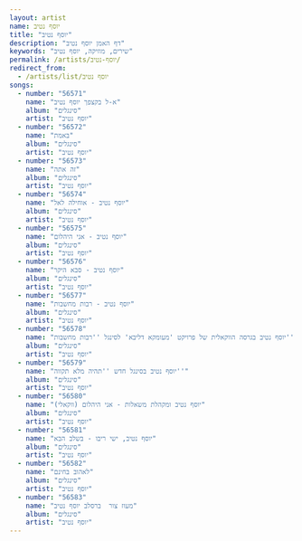 ```yaml
---
layout: artist
name: יוסף נטיב
title: "יוסף נטיב"
description: "דף האמן יוסף נטיב"
keywords: "שירים, מוזיקה, יוסף נטיב"
permalink: /artists/יוסף-נטיב/
redirect_from:
  - /artists/list/יוסף נטיב
songs:
  - number: "56571"
    name: "א-ל בקצפך יוסף נטיב"
    album: "סינגלים"
    artist: "יוסף נטיב"
  - number: "56572"
    name: "באמת"
    album: "סינגלים"
    artist: "יוסף נטיב"
  - number: "56573"
    name: "זה אתה"
    album: "סינגלים"
    artist: "יוסף נטיב"
  - number: "56574"
    name: "יוסף נטיב - אוחילה לאל"
    album: "סינגלים"
    artist: "יוסף נטיב"
  - number: "56575"
    name: "יוסף נטיב - אני היהלום"
    album: "סינגלים"
    artist: "יוסף נטיב"
  - number: "56576"
    name: "יוסף נטיב - סבא היקר"
    album: "סינגלים"
    artist: "יוסף נטיב"
  - number: "56577"
    name: "יוסף נטיב - רבות מחשבות"
    album: "סינגלים"
    artist: "יוסף נטיב"
  - number: "56578"
    name: "יוסף נטיב בגרסה הווקאלית של פרויקט 'מעומקא דליבא' לסינגל ''רבות מחשבות''"
    album: "סינגלים"
    artist: "יוסף נטיב"
  - number: "56579"
    name: "יוסף נטיב בסינגל חדש ''תהיה מלא תקווה''"
    album: "סינגלים"
    artist: "יוסף נטיב"
  - number: "56580"
    name: "יוסף נטיב ומקהלת משאלות - אני היהלום (ווקאלי)"
    album: "סינגלים"
    artist: "יוסף נטיב"
  - number: "56581"
    name: "יוסף נטיב, ישי ריבו - בשלב הבא"
    album: "סינגלים"
    artist: "יוסף נטיב"
  - number: "56582"
    name: "לאהוב בחינם"
    album: "סינגלים"
    artist: "יוסף נטיב"
  - number: "56583"
    name: "מעוז צור  ברסלב יוסף נטיב"
    album: "סינגלים"
    artist: "יוסף נטיב"
---
```

